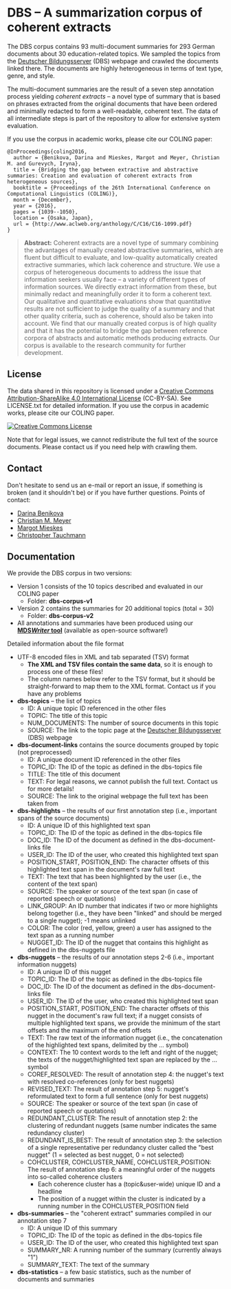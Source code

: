 # DBS – A summarization corpus of coherent extracts

The DBS corpus contains 93 multi-document summaries for 293 German documents about 30 education-related topics. We sampled the topics from the [Deutscher Bildungsserver](https://www.bildungsserver.de) (DBS) webpage and crawled the documents linked there. The documents are highly heterogeneous in terms of text type, genre, and style.

The multi-document summaries are the result of a seven step annotation process yielding *coherent extracts* – a novel type of summary that is based on phrases extracted from the original documents that have been ordered and minimally redacted to form a well-readable, coherent text. The data of all intermediate steps is part of the repository to allow for extensive system evaluation.    

If you use the corpus in academic works, please cite our COLING paper:

```
@InProceedings{coling2016,
  author = {Benikova, Darina and Mieskes, Margot and Meyer, Christian M. and Gurevych, Iryna}, 
  title = {Bridging the gap between extractive and abstractive summaries: Creation and evaluation of coherent extracts from heterogeneous sources},
  booktitle = {Proceedings of the 26th International Conference on Computational Linguistics (COLING)},
  month = {December},
  year = {2016},
  pages = {1039--1050},
  location = {Osaka, Japan},
  url = {http://www.aclweb.org/anthology/C/C16/C16-1099.pdf}
}
```

> **Abstract:** Coherent extracts are a novel type of summary combining the advantages of manually created abstractive summaries, which are fluent but difficult to evaluate, and low-quality automatically created extractive summaries, which lack coherence and structure. We use a corpus of heterogeneous documents to address the issue that information seekers usually face – a variety of different types of information sources. We directly extract information from these, but minimally redact and meaningfully order it to form a coherent text. Our qualitative and quantitative evaluations show that quantitative results are not sufficient to judge the quality of a summary and that other quality criteria, such as coherence, should also be taken into account. We find that our manually created corpus is of high quality and that it has the potential to bridge the gap between reference corpora of abstracts and automatic methods producing extracts. Our corpus is available to the research community for further development.

## License
The data shared in this repository is licensed under a [Creative Commons Attribution-ShareAlike 4.0 International License](https://creativecommons.org/licenses/by-sa/4.0/) (CC-BY-SA). See LICENSE.txt for detailed information. If you use the corpus in academic works, please cite our COLING paper. 

<a rel="license" href="http://creativecommons.org/licenses/by-sa/4.0/"><img alt="Creative Commons License" style="border-width:0" src="https://i.creativecommons.org/l/by-sa/4.0/88x31.png" /></a>

Note that for legal issues, we cannot redistribute the full text of the source documents. Please contact us if you need help with crawling them.  

## Contact
Don't hesitate to send us an e-mail or report an issue, if something is broken (and it shouldn't be) or if you have further questions. Points of contact:

* [Darina Benikova](http://www.is.informatik.uni-duisburg.de/staff/benikova.html)
* [Christian M. Meyer](http://www.ukp.tu-darmstadt.de/people/meyer)
* [Margot Mieskes](https://www.ukp.tu-darmstadt.de/people/former-research-staff/prof-dr-margot-mieskes/)
* [Christopher Tauchmann](https://www.aiphes.tu-darmstadt.de/de/aiphes/people/doctoral-researchers/christopher-tauchmann/)

## Documentation
We provide the DBS corpus in two versions:

* Version 1 consists of the 10 topics described and evaluated in our COLING paper  
	* Folder: **dbs-corpus-v1**
* Version 2 contains the summaries for 20 additional topics (total = 30)
	* Folder: **dbs-corpus-v2**
* All annotations and summaries have been produced using our **[MDS<i>Writer</i> tool](https://github.com/AIPHES/mdswriter)** (available as open-source software!)

Detailed information about the file format

* UTF-8 encoded files in XML and tab separated (TSV) format
	* **The XML and TSV files contain the same data**, so it is enough to process one of these files!
	* The column names below refer to the TSV format, but it should be straight-forward to map them to the XML format. Contact us if you have any problems 
* **dbs-topics** – the list of topics
	* ID: A unique topic ID referenced in the other files
	* TOPIC: The title of this topic
	* NUM_DOCUMENTS: The number of source documents in this topic 
	* SOURCE: The link to the topic page at the [Deutscher Bildungsserver](https://www.bildungsserver.de) (DBS) webpage 
* **dbs-document-links** contains the source documents grouped by topic (not preprocessed)
	* ID: A unique document ID referenced in the other files
	* TOPIC_ID: The ID of the topic as defined in the dbs-topics file
	* TITLE: The title of this document
	* TEXT: For legal reasons, we cannot publish the full text. Contact us for more details!
	* SOURCE: The link to the original webpage the full text has been taken from
* **dbs-highlights** – the results of our first annotation step (i.e., important spans of the source documents)
	* ID: A unique ID of this highlighted text span
	* TOPIC_ID: The ID of the topic as defined in the dbs-topics file
	* DOC_ID: The ID of the document as defined in the dbs-document-links file
	* USER_ID: The ID of the user, who created this highlighted text span
	* POSITION_START, POSITION_END: The character offsets of this highlighted text span in the document's raw full text
	* TEXT: The text that has been highlighted by the user (i.e., the content of the text span)
	* SOURCE: The speaker or source of the text span (in case of reported speech or quotations)
	* LINK_GROUP: An ID number that indicates if two or more highlights belong together (i.e., they have been "linked" and should be merged to a single nugget); -1 means unlinked
    * COLOR: The color (red, yellow, green) a user has assigned to the text span as a running number 
    * NUGGET_ID: The ID of the nugget that contains this highlight as defined in the dbs-nuggets file
* **dbs-nuggets** – the results of our annotation steps 2-6 (i.e., important information nuggets)
	* ID: A unique ID of this nugget
	* TOPIC_ID: The ID of the topic as defined in the dbs-topics file
	* DOC_ID: The ID of the document as defined in the dbs-document-links file
	* USER_ID: The ID of the user, who created this highlighted text span
	* POSITION_START, POSITION_END: The character offsets of this nugget in the document's raw full text; if a nugget consists of multiple highlighted text spans, we provide the minimum of the start offsets and the maximum of the end offsets
	* TEXT: The raw text of the information nugget (i.e., the concatenation of the highlighted text spans, delimited by the … symbol)
	* CONTEXT: The 10 context words to the left and right of the nugget; the texts of the nugget/highlighted text span are replaced by the … symbol 
    * COREF_RESOLVED: The result of annotation step 4: the nugget's text with resolved co-references (only for best nuggets)
    * REVISED_TEXT: The result of annotation step 5: nugget's reformulated text to form a full sentence (only for best nuggets)
	* SOURCE: The speaker or source of the text span (in case of reported speech or quotations)
    * REDUNDANT_CLUSTER: The result of annotation step 2: the clustering of redundant nuggets (same number indicates the same redundancy cluster)
    * REDUNDANT_IS_BEST: The result of annotation step 3: the selection of a single representative per redundancy cluster called the "best nugget" (1 = selected as best nugget, 0 = not selected)
    * COHCLUSTER, COHCLUSTER_NAME, COHCLUSTER_POSITION: The result of annotation step 6: a meaningful order of the nuggets into so-called coherence clusters
	    * Each coherence cluster has a (topic&user-wide) unique ID and a headline
	    * The position of a nugget within the cluster is indicated by a running number in the COHCLUSTER_POSITION field
* **dbs-summaries** – the "coherent extract" summaries compiled in our annotation step 7
	* ID: A unique ID of this summary
	* TOPIC_ID: The ID of the topic as defined in the dbs-topics file
	* USER_ID: The ID of the user, who created this highlighted text span
	* SUMMARY_NR: A running number of the summary (currently always "1")
	* SUMMARY_TEXT: The text of the summary
* **dbs-statistics** – a few basic statistics, such as the number of documents and summaries
    
